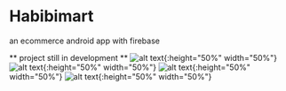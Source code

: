 # Habibimart
an ecommerce android app with firebase 

** project still in development **
![alt text](https://github.com/sawood14012/Habibimart/blob/master/Screenshot_20190304-112836.jpg){:height="50%" width="50%"}
![alt text](https://github.com/sawood14012/Habibimart/blob/master/Screenshot_20190304-112250.jpg){:height="50%" width="50%"}
![alt text](https://github.com/sawood14012/Habibimart/blob/master/Screenshot_20190304-112300.jpg){:height="50%" width="50%"}
![alt text](https://github.com/sawood14012/Habibimart/blob/master/Screenshot_20190304-112433.jpg){:height="50%" width="50%"}

